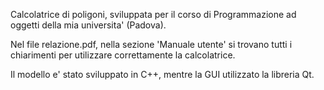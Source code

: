 Calcolatrice di poligoni, sviluppata per il corso di Programmazione ad oggetti della mia universita' (Padova).

Nel file relazione.pdf, nella sezione 'Manuale utente' si trovano tutti i chiarimenti per utilizzare correttamente la calcolatrice.

Il modello e' stato sviluppato in C++, mentre la GUI utilizzato la libreria Qt.
